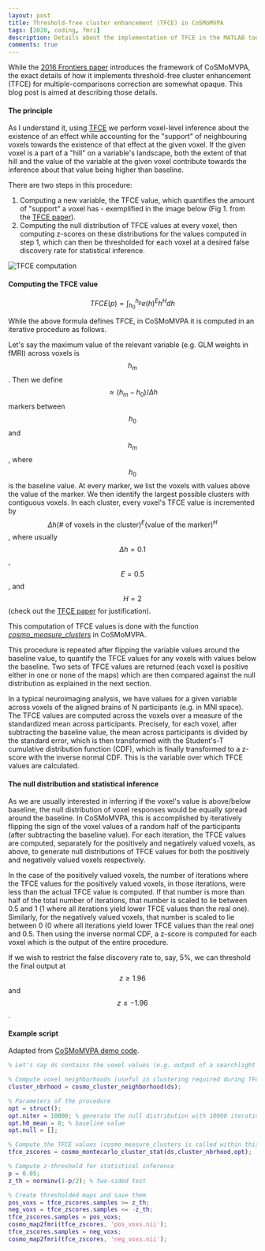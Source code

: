 ```yaml
---
layout: post
title: Threshold-free cluster enhancement (TFCE) in CoSMoMVPA
tags: [2020, coding, fmri]
description: Details about the implementation of TFCE in the MATLAB toolbox CoSMoMVPA used for multi-variate pattern analysis in neuroimaging.
comments: true
---
```


While the [2016 Frontiers paper][16cosmo] introduces the framework of CoSMoMVPA, the exact details of how it implements threshold-free cluster enhancement (TFCE) for multiple-comparisons correction are somewhat opaque. This blog post is aimed at describing those details.

#### The principle

As I understand it, using [TFCE][09tfce] we perform voxel-level inference about the existence of an effect while accounting for the "support" of neighbouring voxels towards the existence of that effect at the given voxel. If the given voxel is a part of a "hill" on a variable's landscape, both the extent of that hill and the value of the variable at the given voxel contribute towards the inference about that value being higher than baseline.

There are two steps in this procedure:
1. Computing a new variable, the TFCE value, which quantifies the amount of "support" a voxel has - exemplified in the image below (Fig 1. from the [TFCE paper][09tfce]).
2. Computing the null distribution of TFCE values at every voxel, then computing z-scores on these distributions for the values computed in step 1, which can then be thresholded for each voxel at a desired false discovery rate for statistical inference.

![TFCE computation]({{site:url}}/assets/tfce-compute.png)

#### Computing the TFCE value

$$TFCE(p) = \int_{h_0}^{h_p}e(h)^Eh^Hdh$$

While the above formula defines TFCE, in CoSMoMVPA it is computed in an iterative procedure as follows. 

Let's say the maximum value of the relevant variable (e.g. GLM weights in fMRI) across voxels is $$h_m$$. Then we define $$\approx (h_m-h_0)/\Delta h$$ markers between $$h_0$$ and $$h_m$$, where $$h_0$$ is the baseline value. At every marker, we list the voxels with values above the value of the marker. We then identify the largest possible clusters with contiguous voxels. In each cluster, every voxel's TFCE value is incremented by $$\Delta h(\text{# of voxels in the cluster})^E(\text{value of the marker})^H$$, where usually $$\Delta h = 0.1$$, $$E = 0.5$$, and $$H = 2$$ (check out the [TFCE paper][09tfce] for justification).

This computation of TFCE values is done with the function [<i>cosmo_measure_clusters</i>][cmc] in CoSMoMVPA.

This procedure is repeated after flipping the variable values around the baseline value, to quantify the TFCE values for any voxels with values below the baseline. Two sets of TFCE values are returned (each voxel is positive either in one or none of the maps) which are then compared against the null distribution as explained in the next section.

In a typical neuroimaging analysis, we have values for a given variable across voxels of the aligned brains of N participants (e.g. in MNI space). The TFCE values are computed across the voxels over a measure of the standardized mean across participants. Precisely, for each voxel, after subtracting the baseline value, the mean across participants is divided by the standard error, which is then transformed with the Student's-T cumulative distribution function (CDF), which is finally transformed to a z-score with the inverse normal CDF. This is the variable over which TFCE values are calculated.

#### The null distribution and statistical inference

As we are usually interested in inferring if the voxel's value is above/below baseline, the null distribution of voxel responses would be equally spread around the baseline. In CoSMoMVPA, this is accomplished by iteratively flipping the sign of the voxel values of a random half of the participants (after subtracting the baseline value). For each iteration, the TFCE values are computed, separately for the positively and negatively valued voxels, as above, to generate null distributions of TFCE values for both the positively and negatively valued voxels respectively. 

In the case of the positively valued voxels, the number of iterations where the TFCE values for the positively valued voxels, in those iterations, were less than the actual TFCE value is computed. If that number is more than half of the total number of iterations, that number is scaled to lie between 0.5 and 1 (1 where all iterations yield lower TFCE values than the real one). Similarly, for the negatively valued voxels, that number is scaled to lie between 0 (0 where all iterations yield lower TFCE values than the real one) and 0.5. Then using the inverse normal CDF, a z-score is computed for each voxel which is the output of the entire procedure.

If we wish to restrict the false discovery rate to, say, 5%, we can threshold the final output at $$z\geq1.96$$ and $$z\leq-1.96$$.

#### Example script

Adapted from [CoSMoMVPA demo code][dst].

```Matlab
% Let's say ds contains the voxel values (e.g. output of a searchlight analysis) across the aligned brains of N participants.

% Compute voxel neighborhoods (useful in clustering required during TFCE computation)
cluster_nbrhood = cosmo_cluster_neighborhood(ds);

% Parameters of the procedure
opt = struct();
opt.niter = 10000; % generate the null distribution with 10000 iterations
opt.h0_mean = 0; % baseline value
opt.null = [];

% Compute the TFCE values (cosmo_measure_clusters is called within this function) and output the z-scores
tfce_zscores = cosmo_montecarlo_cluster_stat(ds,cluster_nbrhood,opt);

% Compute z-threshold for statistical inference
p = 0.05;
z_th = norminv(1-p/2); % two-sided test

% Create thresholded maps and save them
pos_voxs = tfce_zscores.samples >= z_th;
neg_voxs = tfce_zscores.samples <= -z_th;
tfce_zscores.samples = pos_voxs;
cosmo_map2fmri(tfce_zscores, 'pos_voxs.nii');
tfce_zscores.samples = neg_voxs;
cosmo_map2fmri(tfce_zscores, 'neg_voxs.nii');
```



[16cosmo]: https://doi.org/10.3389/fninf.2016.00027
[09tfce]: https://doi.org/10.1016/j.neuroimage.2008.03.061
[cmc]: http://cosmomvpa.org/matlab/cosmo_measure_clusters.html
[dst]: http://www.cosmomvpa.org/matlab/demo_surface_tfce.html


